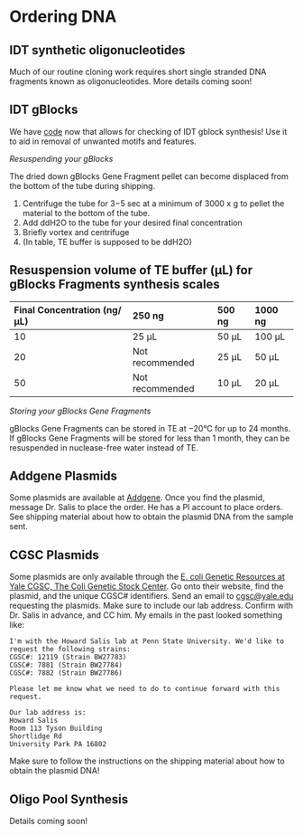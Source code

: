 # Ordering DNA

## IDT synthetic oligonucleotides

Much of our routine cloning work requires short single stranded DNA fragments known as oligonucleotides. More details coming soon!

## IDT gBlocks

We have [code](https://github.com/hsalis/Private-Code/blob/master/DNAc/shared/seq_assess.py) now that allows for checking of IDT gblock synthesis! Use it to aid in removal of unwanted motifs and features.

_Resuspending your gBlocks_

The dried down gBlocks Gene Fragment pellet can become displaced from the bottom of the tube during shipping.

1. Centrifuge the tube for 3−5 sec at a minimum of 3000 x g to pellet the material to the bottom of the tube.
2. Add ddH2O to the tube for your desired final concentration
3. Briefly vortex and centrifuge
4. \(In table, TE buffer is supposed to be ddH2O\)

## Resuspension volume of TE buffer \(µL\) for gBlocks Fragments synthesis scales

| Final Concentration \(ng/µL\) | 250 ng | 500 ng | 1000 ng |
| :--- | :--- | :--- | :--- |
| 10 | 25 µL | 50 µL | 100 µL |
| 20 | Not recommended | 25 µL | 50 µL |
| 50 | Not recommended | 10 µL | 20 µL |

_Storing your gBlocks Gene Fragments_

gBlocks Gene Fragments can be stored in TE at −20°C for up to 24 months. If gBlocks Gene Fragments will be stored for less than 1 month, they can be resuspended in nuclease-free water instead of TE.

## Addgene Plasmids

Some plasmids are available at [Addgene](https://www.addgene.org/). Once you find the plasmid, message Dr. Salis to place the order. He has a PI account to place orders. See shipping material about how to obtain the plasmid DNA from the sample sent.

## CGSC Plasmids

Some plasmids are only available through the [E. coli Genetic Resources at Yale CGSC, The Coli Genetic Stock Center](https://cgsc2.biology.yale.edu/index.php). Go onto their website, find the plasmid, and the unique CGSC\# identifiers. Send an email to [cgsc@yale.edu](https://github.com/reisalex/salis-lab-protocol-book/tree/453898c9360786eef221e6fffd8409c03a547e50/cgsc@yale.edu) requesting the plasmids. Make sure to include our lab address. Confirm with Dr. Salis in advance, and CC him. My emails in the past looked something like:

```text
I'm with the Howard Salis lab at Penn State University. We'd like to request the following strains:
CGSC#: 12119 (Strain BW27783)
CGSC#: 7881 (Strain BW27784)
CGSC#: 7882 (Strain BW27786)

Please let me know what we need to do to continue forward with this request.

Our lab address is:
Howard Salis
Room 113 Tyson Building
Shortlidge Rd
University Park PA 16802
```

Make sure to follow the instructions on the shipping material about how to obtain the plasmid DNA!

## Oligo Pool Synthesis

Details coming soon!

